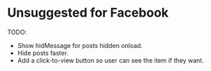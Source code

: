 Unsuggested for Facebook
========================

TODO:

* Show hidMessage for posts hidden onload.
* Hide posts faster.
* Add a click-to-view button so user can see the item if they want. 

